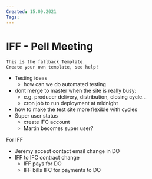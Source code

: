 ```yaml
---
Created: 15.09.2021
Tags: 
---
```

# IFF - Pell Meeting 
```
This is the fallback Template.
Create your own template, see help!
```

- Testing ideas
  - how can we do automated testing
- dont merge to master when the site is really busy:
  - e.g. producer delivery, distribution, closing cycle...
  - cron job to run deployment at midnight
- how to make the test site more flexible with cycles
- Super user status
  - create IFC account
  - Martin becomes super user?



For IFF

- Jeremy accept contact email change in DO
- IFF to IFC contract change
  - IFF pays for DO
  - IFF bills IFC for payments to DO